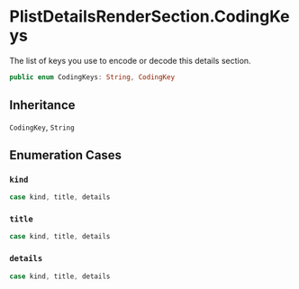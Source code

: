 # PlistDetailsRenderSection.CodingKeys

The list of keys you use to encode or decode this details section.

``` swift
public enum CodingKeys: String, CodingKey 
```

## Inheritance

`CodingKey`, `String`

## Enumeration Cases

### `kind`

``` swift
case kind, title, details
```

### `title`

``` swift
case kind, title, details
```

### `details`

``` swift
case kind, title, details
```
